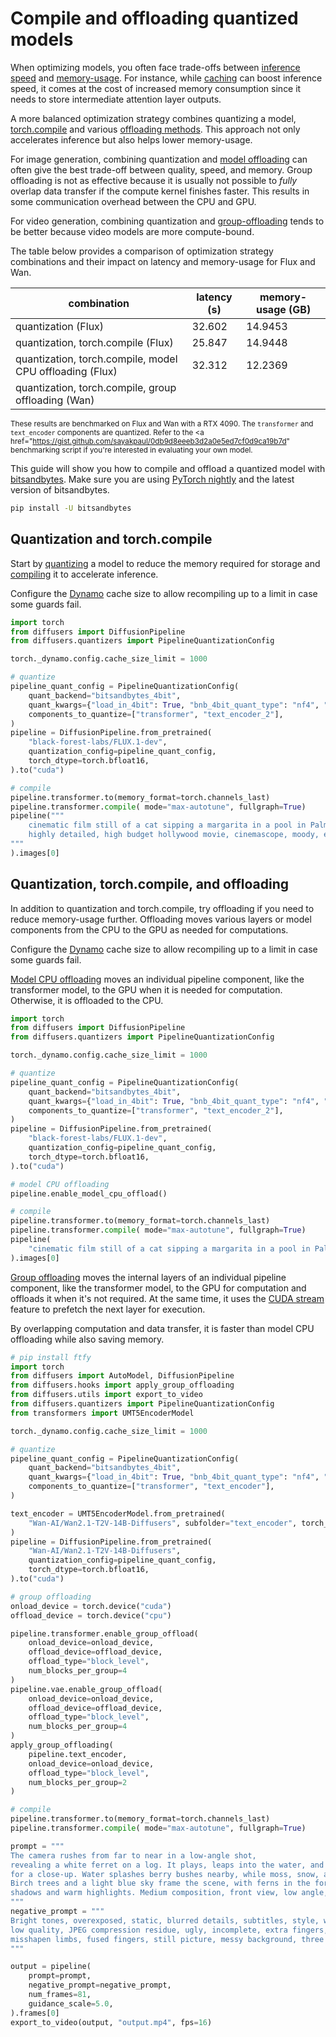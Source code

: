 <!--Copyright 2024 The HuggingFace Team. All rights reserved.

Licensed under the Apache License, Version 2.0 (the "License"); you may not use this file except in compliance with
the License. You may obtain a copy of the License at

http://www.apache.org/licenses/LICENSE-2.0

Unless required by applicable law or agreed to in writing, software distributed under the License is distributed on
an "AS IS" BASIS, WITHOUT WARRANTIES OR CONDITIONS OF ANY KIND, either express or implied. See the License for the
specific language governing permissions and limitations under the License.
-->

# Compile and offloading quantized models

When optimizing models, you often face trade-offs between [inference speed](./fp16) and [memory-usage](./memory). For instance, while [caching](./cache) can boost inference speed, it comes at the cost of increased memory consumption since it needs to store intermediate attention layer outputs.

A more balanced optimization strategy combines quantizing a model, [torch.compile](./fp16#torchcompile) and various [offloading methods](./memory#offloading). This approach not only accelerates inference but also helps lower memory-usage.

For image generation, combining quantization and [model offloading](./memory#model-offloading) can often give the best trade-off between quality, speed, and memory. Group offloading is not as effective because it is usually not possible to *fully* overlap data transfer if the compute kernel finishes faster. This results in some communication overhead between the CPU and GPU.

For video generation, combining quantization and [group-offloading](./memory#group-offloading) tends to be better because video models are more compute-bound. 

The table below provides a comparison of optimization strategy combinations and their impact on latency and memory-usage for Flux and Wan.

| combination | latency (s) | memory-usage (GB) |
|---|---|---|
| quantization (Flux)  | 32.602 | 14.9453 |
| quantization, torch.compile (Flux)  | 25.847 | 14.9448 |
| quantization, torch.compile, model CPU offloading (Flux) | 32.312 | 12.2369 |
| quantization, torch.compile, group offloading (Wan) |  |  |
<small>These results are benchmarked on Flux and Wan with a RTX 4090. The `transformer` and `text_encoder` components are quantized. Refer to the <a href="https://gist.github.com/sayakpaul/0db9d8eeeb3d2a0e5ed7cf0d9ca19b7d" benchmarking script</a> if you're interested in evaluating your own model.</small>

This guide will show you how to compile and offload a quantized model with [bitsandbytes](../quantization/bitsandbytes#torchcompile). Make sure you are using [PyTorch nightly](https://pytorch.org/get-started/locally/) and the latest version of bitsandbytes.

```bash
pip install -U bitsandbytes
```

## Quantization and torch.compile

Start by [quantizing](../quantization/overview) a model to reduce the memory required for storage and [compiling](./fp16#torchcompile) it to accelerate inference.

Configure the [Dynamo](https://docs.pytorch.org/docs/stable/torch.compiler_dynamo_overview.html) cache size to allow recompiling up to a limit in case some guards fail.

```py
import torch
from diffusers import DiffusionPipeline
from diffusers.quantizers import PipelineQuantizationConfig

torch._dynamo.config.cache_size_limit = 1000

# quantize
pipeline_quant_config = PipelineQuantizationConfig(
    quant_backend="bitsandbytes_4bit",
    quant_kwargs={"load_in_4bit": True, "bnb_4bit_quant_type": "nf4", "bnb_4bit_compute_dtype": torch.bfloat16},
    components_to_quantize=["transformer", "text_encoder_2"],
)
pipeline = DiffusionPipeline.from_pretrained(
    "black-forest-labs/FLUX.1-dev",
    quantization_config=pipeline_quant_config,
    torch_dtype=torch.bfloat16,
).to("cuda")

# compile
pipeline.transformer.to(memory_format=torch.channels_last)
pipeline.transformer.compile( mode="max-autotune", fullgraph=True)
pipeline("""
    cinematic film still of a cat sipping a margarita in a pool in Palm Springs, California
    highly detailed, high budget hollywood movie, cinemascope, moody, epic, gorgeous, film grain
"""
).images[0]
```

## Quantization, torch.compile, and offloading

In addition to quantization and torch.compile, try offloading if you need to reduce memory-usage further. Offloading moves various layers or model components from the CPU to the GPU as needed for computations.

Configure the [Dynamo](https://docs.pytorch.org/docs/stable/torch.compiler_dynamo_overview.html) cache size to allow recompiling up to a limit in case some guards fail.

<hfoptions id="offloading">
<hfoption id="model CPU offloading">

[Model CPU offloading](./memory#model-offloading) moves an individual pipeline component, like the transformer model, to the GPU when it is needed for computation. Otherwise, it is offloaded to the CPU.

```py
import torch
from diffusers import DiffusionPipeline
from diffusers.quantizers import PipelineQuantizationConfig

torch._dynamo.config.cache_size_limit = 1000

# quantize
pipeline_quant_config = PipelineQuantizationConfig(
    quant_backend="bitsandbytes_4bit",
    quant_kwargs={"load_in_4bit": True, "bnb_4bit_quant_type": "nf4", "bnb_4bit_compute_dtype": torch.bfloat16},
    components_to_quantize=["transformer", "text_encoder_2"],
)
pipeline = DiffusionPipeline.from_pretrained(
    "black-forest-labs/FLUX.1-dev",
    quantization_config=pipeline_quant_config,
    torch_dtype=torch.bfloat16,
).to("cuda")

# model CPU offloading
pipeline.enable_model_cpu_offload()

# compile
pipeline.transformer.to(memory_format=torch.channels_last)
pipeline.transformer.compile( mode="max-autotune", fullgraph=True)
pipeline(
    "cinematic film still of a cat sipping a margarita in a pool in Palm Springs, California, highly detailed, high budget hollywood movie, cinemascope, moody, epic, gorgeous, film grain"
).images[0]
```

</hfoption>
<hfoption id="group offloading">

[Group offloading](./memory#group-offloading) moves the internal layers of an individual pipeline component, like the transformer model, to the GPU for computation and offloads it when it's not required. At the same time, it uses the [CUDA stream](./memory#cuda-stream) feature to prefetch the next layer for execution.

By overlapping computation and data transfer, it is faster than model CPU offloading while also saving memory. 

```py
# pip install ftfy
import torch
from diffusers import AutoModel, DiffusionPipeline
from diffusers.hooks import apply_group_offloading
from diffusers.utils import export_to_video
from diffusers.quantizers import PipelineQuantizationConfig
from transformers import UMT5EncoderModel

torch._dynamo.config.cache_size_limit = 1000

# quantize
pipeline_quant_config = PipelineQuantizationConfig(
    quant_backend="bitsandbytes_4bit",
    quant_kwargs={"load_in_4bit": True, "bnb_4bit_quant_type": "nf4", "bnb_4bit_compute_dtype": torch.bfloat16},
    components_to_quantize=["transformer", "text_encoder"],
)

text_encoder = UMT5EncoderModel.from_pretrained(
    "Wan-AI/Wan2.1-T2V-14B-Diffusers", subfolder="text_encoder", torch_dtype=torch.bfloat16
)
pipeline = DiffusionPipeline.from_pretrained(
    "Wan-AI/Wan2.1-T2V-14B-Diffusers",
    quantization_config=pipeline_quant_config,
    torch_dtype=torch.bfloat16,
).to("cuda")

# group offloading
onload_device = torch.device("cuda")
offload_device = torch.device("cpu")

pipeline.transformer.enable_group_offload(
    onload_device=onload_device,
    offload_device=offload_device,
    offload_type="block_level",
    num_blocks_per_group=4
)
pipeline.vae.enable_group_offload(
    onload_device=onload_device,
    offload_device=offload_device,
    offload_type="block_level",
    num_blocks_per_group=4
)
apply_group_offloading(
    pipeline.text_encoder,
    onload_device=onload_device,
    offload_type="block_level",
    num_blocks_per_group=2
)

# compile
pipeline.transformer.to(memory_format=torch.channels_last)
pipeline.transformer.compile( mode="max-autotune", fullgraph=True)

prompt = """
The camera rushes from far to near in a low-angle shot, 
revealing a white ferret on a log. It plays, leaps into the water, and emerges, as the camera zooms in 
for a close-up. Water splashes berry bushes nearby, while moss, snow, and leaves blanket the ground. 
Birch trees and a light blue sky frame the scene, with ferns in the foreground. Side lighting casts dynamic 
shadows and warm highlights. Medium composition, front view, low angle, with depth of field.
"""
negative_prompt = """
Bright tones, overexposed, static, blurred details, subtitles, style, works, paintings, images, static, overall gray, worst quality, 
low quality, JPEG compression residue, ugly, incomplete, extra fingers, poorly drawn hands, poorly drawn faces, deformed, disfigured, 
misshapen limbs, fused fingers, still picture, messy background, three legs, many people in the background, walking backwards
"""

output = pipeline(
    prompt=prompt,
    negative_prompt=negative_prompt,
    num_frames=81,
    guidance_scale=5.0,
).frames[0]
export_to_video(output, "output.mp4", fps=16)
```

</hfoption>
</hfoptions>